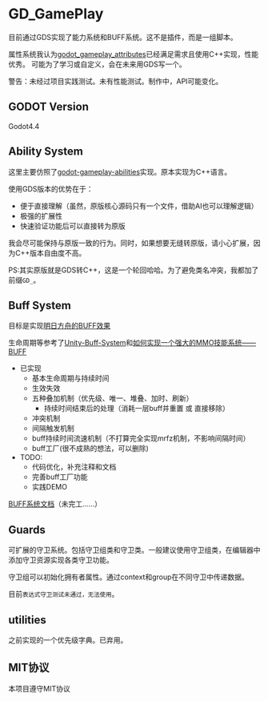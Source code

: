 # GD_GamePlay

目前通过GDS实现了能力系统和BUFF系统。这不是插件，而是一组脚本。

属性系统我认为[godot_gameplay_attributes](https://github.com/OctoD/godot_gameplay_attributes)已经满足需求且使用C++实现，性能优秀。
可能为了学习或自定义，会在未来用GDS写一个。

警告：未经过项目实践测试。未有性能测试。制作中，API可能变化。

## GODOT Version

Godot4.4

## Ability System

这里主要仿照了[godot-gameplay-abilities](https://github.com/OctoD/godot-gameplay-abilities)实现。原本实现为C++语言。

使用GDS版本的优势在于：
- 便于直接理解（虽然，原版核心源码只有一个文件，借助AI也可以理解逻辑）
- 极强的扩展性
- 快速验证功能后可以直接转为原版

我会尽可能保持与原版一致的行为。同时，如果想要无缝转原版，请小心扩展，因为C++版本自由度不高。

PS:其实原版就是GDS转C++，这是一个轮回哈哈。为了避免类名冲突，我都加了前缀`GD_`。

## Buff System

目标是实现[明日方舟的BUFF效果](https://prts.wiki/w/BUFF#)

生命周期等参考了[Unity-Buff-System](https://github.com/NoSLoofah/)和[如何实现一个强大的MMO技能系统——BUFF](https://zhuanlan.zhihu.com/p/150812545)

- 已实现
	- 基本生命周期与持续时间
	- 生效失效
	- 五种叠加机制（优先级、唯一、堆叠、加时、刷新）
		- 持续时间结束后的处理（消耗一层buff并重置 或 直接移除）
	- 冲突机制
	- 间隔触发机制
	- buff持续时间流速机制（不打算完全实现mrfz机制，不影响间隔时间）
	- buff工厂(很不成熟的想法，可以删除)
- TODO:
	- 代码优化，补充注释和文档
	- 完善buff工厂功能
	- 实践DEMO

[BUFF系统文档](docs/GD_Buff_Docs/GDBuffDocs.md)（未完工……）

## Guards

可扩展的守卫系统。包括守卫组类和守卫类。一般建议使用守卫组类，在编辑器中添加守卫资源实现各类守卫功能。

守卫组可以初始化拥有者属性。通过context和group在不同守卫中传递数据。

目前`表达式守卫测试未通过，无法使用`。

## utilities

之前实现的一个优先级字典。已弃用。

## MIT协议

本项目遵守MIT协议
